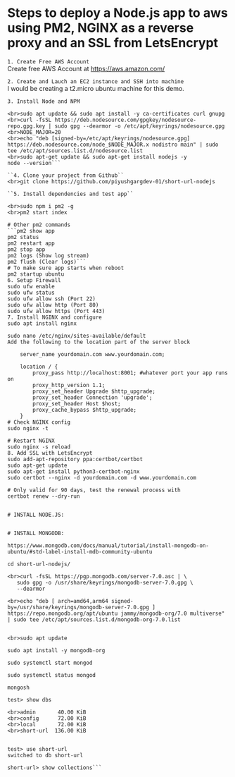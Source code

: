 # Steps to deploy a Node.js app to aws using PM2, NGINX as a reverse proxy and an SSL from LetsEncrypt
``1. Create Free AWS Account``
<br>Create free AWS Account at https://aws.amazon.com/

``2. Create and Lauch an EC2 instance and SSH into machine``
<br>I would be creating a t2.micro ubuntu machine for this demo.

``3. Install Node and NPM``
```https://deb.nodesource.com/
<br>sudo apt update && sudo apt install -y ca-certificates curl gnupg
<br>curl -fsSL https://deb.nodesource.com/gpgkey/nodesource-repo.gpg.key | sudo gpg --dearmor -o /etc/apt/keyrings/nodesource.gpg
<br>NODE_MAJOR=20
<br>echo "deb [signed-by=/etc/apt/keyrings/nodesource.gpg] https://deb.nodesource.com/node_$NODE_MAJOR.x nodistro main" | sudo tee /etc/apt/sources.list.d/nodesource.list
<br>sudo apt-get update && sudo apt-get install nodejs -y
node --version```

``4. Clone your project from Github``
<br>git clone https://github.com/piyushgargdev-01/short-url-nodejs

``5. Install dependencies and test app``

<br>sudo npm i pm2 -g
<br>pm2 start index

# Other pm2 commands
```pm2 show app
pm2 status
pm2 restart app
pm2 stop app
pm2 logs (Show log stream)
pm2 flush (Clear logs)```
# To make sure app starts when reboot
pm2 startup ubuntu
6. Setup Firewall
sudo ufw enable
sudo ufw status
sudo ufw allow ssh (Port 22)
sudo ufw allow http (Port 80)
sudo ufw allow https (Port 443)
7. Install NGINX and configure
sudo apt install nginx

sudo nano /etc/nginx/sites-available/default
Add the following to the location part of the server block

    server_name yourdomain.com www.yourdomain.com;

    location / {
        proxy_pass http://localhost:8001; #whatever port your app runs on
        proxy_http_version 1.1;
        proxy_set_header Upgrade $http_upgrade;
        proxy_set_header Connection 'upgrade';
        proxy_set_header Host $host;
        proxy_cache_bypass $http_upgrade;
    }
# Check NGINX config
sudo nginx -t

# Restart NGINX
sudo nginx -s reload
8. Add SSL with LetsEncrypt
sudo add-apt-repository ppa:certbot/certbot
sudo apt-get update
sudo apt-get install python3-certbot-nginx
sudo certbot --nginx -d yourdomain.com -d www.yourdomain.com

# Only valid for 90 days, test the renewal process with
certbot renew --dry-run


# INSTALL NODE.JS:


# INSTALL MONGODB:

https://www.mongodb.com/docs/manual/tutorial/install-mongodb-on-ubuntu/#std-label-install-mdb-community-ubuntu

cd short-url-nodejs/

<br>curl -fsSL https://pgp.mongodb.com/server-7.0.asc | \
   sudo gpg -o /usr/share/keyrings/mongodb-server-7.0.gpg \
   --dearmor

<br>echo "deb [ arch=amd64,arm64 signed-by=/usr/share/keyrings/mongodb-server-7.0.gpg ] https://repo.mongodb.org/apt/ubuntu jammy/mongodb-org/7.0 multiverse" | sudo tee /etc/apt/sources.list.d/mongodb-org-7.0.list


<br>sudo apt update

sudo apt install -y mongodb-org

sudo systemctl start mongod

sudo systemctl status mongod

mongosh

test> show dbs

<br>admin       40.00 KiB
<br>config      72.00 KiB
<br>local       72.00 KiB
<br>short-url  136.00 KiB


test> use short-url
switched to db short-url

short-url> show collections```
